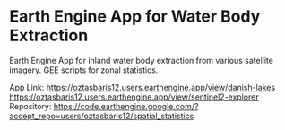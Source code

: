 # Earth Engine App for Water Body Extraction
Earth Engine App for inland water body extraction from various satellite imagery.
GEE scripts for zonal statistics.

App Link:  https://oztasbaris12.users.earthengine.app/view/danish-lakes
           https://oztasbaris12.users.earthengine.app/view/sentinel2-explorer
Repository: https://code.earthengine.google.com/?accept_repo=users/oztasbaris12/spatial_statistics
